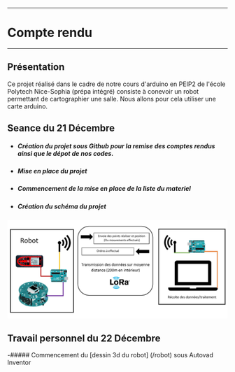 *******************
# Compte rendu 
*******************
## Présentation

Ce projet réalisé dans le cadre de notre cours d'arduino en PEIP2 de l'école Polytech Nice-Sophia (prépa intégré) consiste à conevoir un robot permettant de cartographier une salle. Nous allons pour cela utiliser une carte arduino.

## Seance du 21 Décembre
 - ##### Création du projet sous Github pour la remise des comptes rendus ainsi que le dépot de nos codes.
 - ##### Mise en place du projet
 - ##### Commencement de la mise en place de la liste du materiel
 - ##### Création du schéma du projet
 ![Schéma projet](/Images/schéma.jpg)
 
 ## Travail personnel du 22 Décembre
 
  -##### Commencement du [dessin 3d du robot] (/robot) sous Autovad Inventor 
